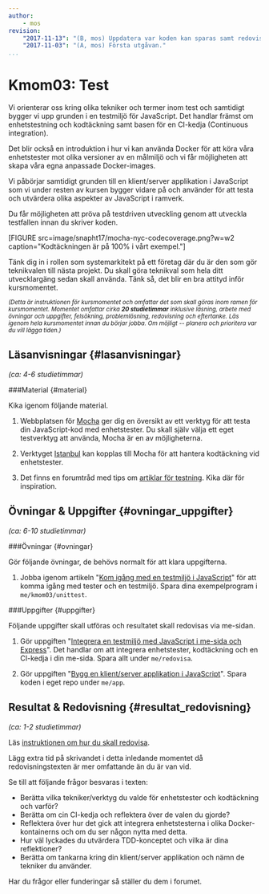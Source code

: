 ```yaml
---
author:
    - mos
revision:
    "2017-11-13": "(B, mos) Uppdatera var koden kan sparas samt redovisningsfråga om enhetstester i Docker."
    "2017-11-03": "(A, mos) Första utgåvan."
...
```

Kmom03: Test
==================================

Vi orienterar oss kring olika tekniker och termer inom test och samtidigt bygger vi upp grunden i en testmiljö för JavaScript. Det handlar främst om enhetstestning och kodtäckning samt basen för en CI-kedja (Continuous integration).

Det blir också en introduktion i hur vi kan använda Docker för att köra våra enhetstester mot olika versioner av en målmiljö och vi får möjligheten att skapa våra egna anpassade Docker-images.

Vi påbörjar samtidigt grunden till en klient/server applikation i JavaScript som vi under resten av kursen bygger vidare på och använder för att testa och utvärdera olika aspekter av JavaScript i ramverk.

Du får möjligheten att pröva på testdriven utveckling genom att utveckla testfallen innan du skriver koden.

<!--more-->

[FIGURE src=image/snapht17/mocha-nyc-codecoverage.png?w=w2 caption="Kodtäckningen är på 100% i vårt exempel."]

Tänk dig in i rollen som systemarkitekt på ett företag där du är den som gör teknikvalen till nästa projekt. Du skall göra teknikval som hela ditt utvecklargäng sedan skall använda. Tänk så, det blir en bra attityd inför kursmomentet.



<small><i>(Detta är instruktionen för kursmomentet och omfattar det som skall göras inom ramen för kursmomentet. Momentet omfattar cirka **20 studietimmar** inklusive läsning, arbete med övningar och uppgifter, felsökning, problemlösning, redovisning och eftertanke. Läs igenom hela kursmomentet innan du börjar jobba. Om möjligt -- planera och prioritera var du vill lägga tiden.)</i></small>



Läsanvisningar  {#lasanvisningar}
---------------------------------

*(ca: 4-6 studietimmar)*



###Material {#material}

Kika igenom följande material.

1. Webbplatsen för [Mocha](https://mochajs.org/) ger dig en översikt av ett verktyg för att testa din JavaScript-kod med enhetstester. Du skall själv välja ett eget testverktyg att använda, Mocha är en av möjligheterna.

1. Verktyget [Istanbul](https://istanbul.js.org/) kan kopplas till Mocha för att hantera kodtäckning vid enhetstester. 

1. Det finns en forumtråd med tips om [artiklar för testning](t/6984). Kika där för inspiration.



Övningar & Uppgifter  {#ovningar_uppgifter}
-------------------------------------------

*(ca: 6-10 studietimmar)*



###Övningar {#ovningar}

Gör följande övningar, de behövs normalt för att klara uppgifterna.

1. Jobba igenom artikeln "[Kom igång med en testmiljö i JavaScript](kunskap/kom-igang-med-en-testmiljo-i-javascript)" för att komma igång med tester och en testmiljö. Spara dina exempelprogram i `me/kmom03/unittest`.



###Uppgifter {#uppgifter}

Följande uppgifter skall utföras och resultatet skall redovisas via me-sidan.

1. Gör uppgiften "[Integrera en testmiljö med JavaScript i me-sida och Express](uppgift/integrera-en-testmiljo-med-javascript-i-me-sida-och-express)". Det handlar om att integrera enhetstester, kodtäckning och en CI-kedja i din me-sida. Spara allt under `me/redovisa`.

1. Gör uppgiften "[Bygg en klient/server applikation i JavaScript](uppgift/bygg-en-klient-server-applikation-i-javascript)". Spara koden i eget repo under `me/app`.



Resultat & Redovisning  {#resultat_redovisning}
-----------------------------------------------

*(ca: 1-2 studietimmar)*

Läs [instruktionen om hur du skall redovisa](./../redovisa).

Lägg extra tid på skrivandet i detta inledande momentet då redovisningstexten är mer omfattande än du är van vid.

Se till att följande frågor besvaras i texten:

* Berätta vilka tekniker/verktyg du valde för enhetstester och kodtäckning och varför?
* Berätta om cin CI-kedja och reflektera över de valen du gjorde?
* Reflektera över hur det gick att integrera enhetstesterna i olika Docker-kontainerns och om du ser någon nytta med detta. 
* Hur väl lyckades du utvärdera TDD-konceptet och vilka är dina reflektioner?
* Berätta om tankarna kring din klient/server applikation och nämn de tekniker du använder.

Har du frågor eller funderingar så ställer du dem i forumet.
